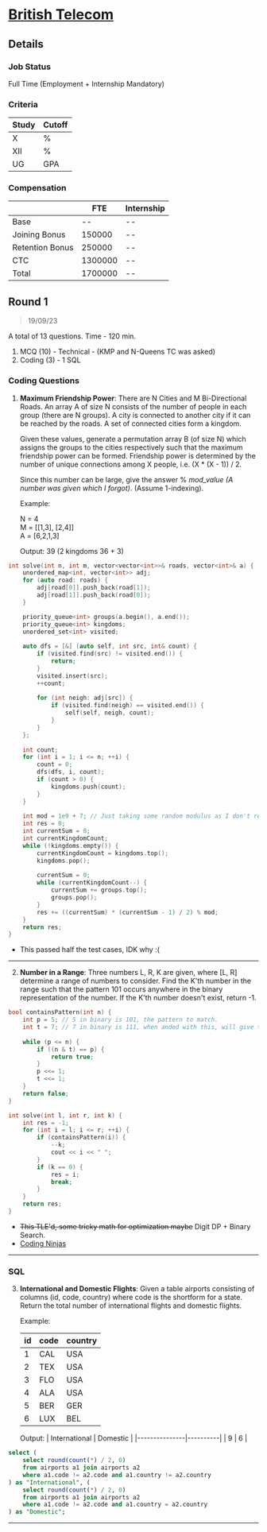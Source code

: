 # [British Telecom](https://www.bt.com/)

## Details

### Job Status

Full Time (Employment + Internship Mandatory)

### Criteria

| Study | Cutoff |
|-------|--------|
| X     | %      |
| XII   | %      |
| UG    | GPA    |

[comment]: # (Any other details go under this. This is a comment)

### Compensation

|                 | FTE     | Internship |
|-----------------|---------|------------|
| Base            | --      | --         |
| Joining Bonus   | 150000  | --         |
| Retention Bonus | 250000  | --         |
| CTC             | 1300000 | --         |
| Total           | 1700000 | --         |

[comment]: # (Details about the rounds go under this comment.)

## Round 1

> 19/09/23

[comment]: # (Summary of the sections and experience below this comment.)

A total of 13 questions. Time - 120 min.
1. MCQ (10) - Technical - (KMP and N-Queens TC was asked)
2. Coding (3) - 1 SQL

### Coding Questions

1. **Maximum Friendship Power**: There are N Cities and M Bi-Directional Roads. An array A of size N consists of the number of people in each group (there are N groups). A city is connected to another city if it can be reached by the roads. A set of connected cities form a kingdom.

    Given these values, generate a permutation array B (of size N) which assigns the groups to the cities respectively such that the maximum friendship power can be formed. Friendship power is determined by the number of unique connections among X people, i.e. (X * (X - 1)) / 2.
    
    Since this number can be large, give the answer % *mod_value (A number was given which I forgot)*. (Assume 1-indexing).
    
    Example:
    
    N = 4\
    M = [[1,3], [2,4]]\
    A = [6,2,1,3]
    
    Output: 39 (2 kingdoms 36 + 3)

[comment]: # (Add any resources or links or code to this question under this comment.)

```cpp
int solve(int n, int m, vector<vector<int>>& roads, vector<int>& a) {
    unordered_map<int, vector<int>> adj;
    for (auto road: roads) {
        adj[road[0]].push_back(road[1]);
        adj[road[1]].push_back(road[0]);
    }

    priority_queue<int> groups(a.begin(), a.end());
    priority_queue<int> kingdoms;
    unordered_set<int> visited;
    
    auto dfs = [&] (auto self, int src, int& count) {
        if (visited.find(src) != visited.end()) {
            return;
        }
        visited.insert(src);
        ++count;
        
        for (int neigh: adj[src]) {
            if (visited.find(neigh) == visited.end()) {
                self(self, neigh, count);
            }
        }
    };
    
    int count;
    for (int i = 1; i <= n; ++i) {
        count = 0;
        dfs(dfs, i, count);
        if (count > 0) {
            kingdoms.push(count);
        }
    }
    
    int mod = 1e9 + 7; // Just taking some random modulus as I don't remember what they gave.
    int res = 0;
    int currentSum = 0;
    int currentKingdomCount;
    while (!kingdoms.empty()) {
        currentKingdomCount = kingdoms.top();
        kingdoms.pop();
        
        currentSum = 0;
        while (currentKingdomCount--) {
            currentSum += groups.top();
            groups.pop();
        }
        res += ((currentSum) * (currentSum - 1) / 2) % mod;
    }
    return res;
}
```
- This passed half the test cases, IDK why :(

---

2. **Number in a Range**: Three numbers L, R, K are given, where [L, R] determine a range of numbers to consider. Find the K'th number in the range such that the pattern 101 occurs anywhere in the binary representation of the number. If the K'th number doesn't exist, return -1.

[comment]: # (Add any resources or links or code to this question under this comment.)

```cpp
bool containsPattern(int n) {
    int p = 5; // 5 in binary is 101, the pattern to match.
    int t = 7; // 7 in binary is 111, when anded with this, will give the group of 3 bits to check.
    
    while (p <= n) {
        if ((n & t) == p) {
            return true;
        }
        p <<= 1;
        t <<= 1;
    }
    return false;
}

int solve(int l, int r, int k) {
    int res = -1;
    for (int i = l; i <= r; ++i) {
        if (containsPattern(i)) {
            --k;
            cout << i << " ";
        }
        if (k == 0) {
            res = i;
            break;
        }
    }
    return res;
}
```

- ~~This TLE'd, some tricky math for optimization maybe~~ Digit DP + Binary Search.
- [Coding Ninjas](https://www.codingninjas.com/studio/problems/k-th-perfect-number-in-range_2569269)

---

### SQL

3. **International and Domestic Flights**: Given a table airports consisting of columns (id, code, country) where code is the shortform for a state. Return the total number of international flights and domestic flights.

    Example: 
    
    | id | code | country |
    |----|------|---------|
    | 1  | CAL  | USA     |
    | 2  | TEX  | USA     |
    | 3  | FLO  | USA     |
    | 4  | ALA  | USA     |
    | 5  | BER  | GER     |
    | 6  | LUX  | BEL     |
    
    Output: 
    | International | Domestic |
    |---------------|----------|
    | 9             | 6        |

[comment]: # (Add any resources or links or code to this question under this comment.)

```sql
select (
    select round(count(*) / 2, 0)
    from airports a1 join airports a2
    where a1.code != a2.code and a1.country != a2.country
) as "International", (
    select round(count(*) / 2, 0)
    from airports a1 join airports a2
    where a1.code != a2.code and a1.country = a2.country
) as "Domestic";
```

---
